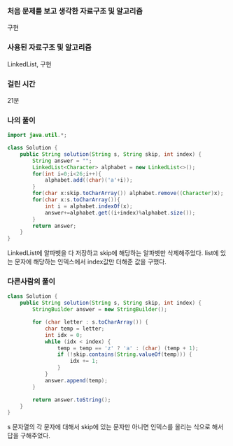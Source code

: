 ### 처음 문제를 보고 생각한 자료구조 및 알고리즘

구현

### 사용된 자료구조 및 알고리즘

LinkedList, 구현

### 걸린 시간

21분

### 나의 풀이

```java
import java.util.*;

class Solution {
    public String solution(String s, String skip, int index) {
        String answer = "";
        LinkedList<Character> alphabet = new LinkedList<>();
        for(int i=0;i<26;i++){
            alphabet.add((char)('a'+i));
        }
        for(char x:skip.toCharArray()) alphabet.remove((Character)x);
        for(char x:s.toCharArray()){
            int i = alphabet.indexOf(x);
            answer+=alphabet.get((i+index)%alphabet.size());
        }
        return answer;
    }
}
```

LinkedList에 알파벳을 다 저장하고 skip에 해당하는 알파벳만 삭제해주었다. list에 있는 문자에 해당하는 인덱스에서 index값만 더해준 값을 구했다.



### 다른사람의 풀이

```java
class Solution {
    public String solution(String s, String skip, int index) {
        StringBuilder answer = new StringBuilder();

        for (char letter : s.toCharArray()) {
            char temp = letter;
            int idx = 0;
            while (idx < index) {
                temp = temp == 'z' ? 'a' : (char) (temp + 1);
                if (!skip.contains(String.valueOf(temp))) {
                    idx += 1;
                }
            }
            answer.append(temp);
        }

        return answer.toString();
    }
}
```

s 문자열의 각 문자에 대해서 skip에 있는 문자만 아니면 인덱스를 올리는 식으로 해서 답을 구해주었다.